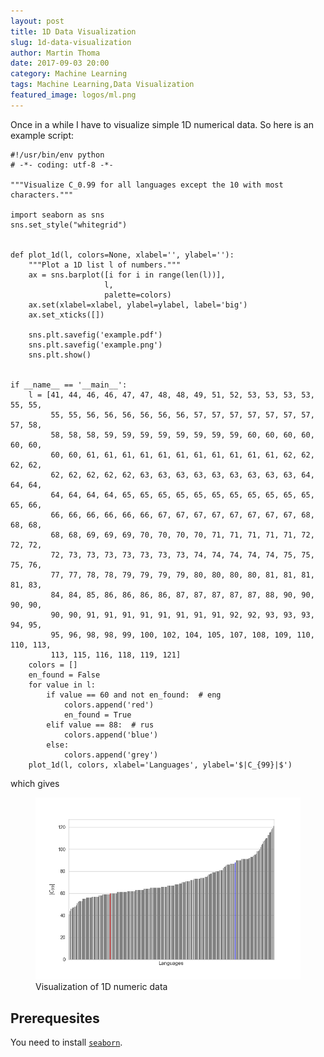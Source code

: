 ```yaml
---
layout: post
title: 1D Data Visualization
slug: 1d-data-visualization
author: Martin Thoma
date: 2017-09-03 20:00
category: Machine Learning
tags: Machine Learning,Data Visualization
featured_image: logos/ml.png
---
```

Once in a while I have to visualize simple 1D numerical data. So here is an
example script:

```
#!/usr/bin/env python
# -*- coding: utf-8 -*-

"""Visualize C_0.99 for all languages except the 10 with most characters."""

import seaborn as sns
sns.set_style("whitegrid")


def plot_1d(l, colors=None, xlabel='', ylabel=''):
    """Plot a 1D list l of numbers."""
    ax = sns.barplot([i for i in range(len(l))],
                     l,
                     palette=colors)
    ax.set(xlabel=xlabel, ylabel=ylabel, label='big')
    ax.set_xticks([])

    sns.plt.savefig('example.pdf')
    sns.plt.savefig('example.png')
    sns.plt.show()


if __name__ == '__main__':
    l = [41, 44, 46, 46, 47, 47, 48, 48, 49, 51, 52, 53, 53, 53, 53, 55, 55,
         55, 55, 56, 56, 56, 56, 56, 56, 57, 57, 57, 57, 57, 57, 57, 57, 58,
         58, 58, 58, 59, 59, 59, 59, 59, 59, 59, 59, 60, 60, 60, 60, 60, 60,
         60, 60, 61, 61, 61, 61, 61, 61, 61, 61, 61, 61, 61, 62, 62, 62, 62,
         62, 62, 62, 62, 62, 63, 63, 63, 63, 63, 63, 63, 63, 63, 64, 64, 64,
         64, 64, 64, 64, 65, 65, 65, 65, 65, 65, 65, 65, 65, 65, 65, 65, 66,
         66, 66, 66, 66, 66, 66, 67, 67, 67, 67, 67, 67, 67, 67, 68, 68, 68,
         68, 68, 69, 69, 69, 70, 70, 70, 70, 71, 71, 71, 71, 71, 72, 72, 72,
         72, 73, 73, 73, 73, 73, 73, 73, 74, 74, 74, 74, 74, 75, 75, 75, 76,
         77, 77, 78, 78, 79, 79, 79, 79, 80, 80, 80, 80, 81, 81, 81, 81, 83,
         84, 84, 85, 86, 86, 86, 86, 87, 87, 87, 87, 87, 88, 90, 90, 90, 90,
         90, 90, 91, 91, 91, 91, 91, 91, 91, 91, 92, 92, 93, 93, 93, 94, 95,
         95, 96, 98, 98, 99, 100, 102, 104, 105, 107, 108, 109, 110, 110, 113,
         113, 115, 116, 118, 119, 121]
    colors = []
    en_found = False
    for value in l:
        if value == 60 and not en_found:  # eng
            colors.append('red')
            en_found = True
        elif value == 88:  # rus
            colors.append('blue')
        else:
            colors.append('grey')
    plot_1d(l, colors, xlabel='Languages', ylabel='$|C_{99}|$')

```

which gives

<figure class="wp-caption aligncenter img-thumbnail">
    <a href="../images/2017/09/1d-data-example.png"><img src="../images/2017/09/1d-data-example.png" alt="Visualization of 1D numeric data" style="width: 512px;"/></a>
    <figcaption class="text-center">Visualization of 1D numeric data</figcaption>
</figure>


## Prerequesites

You need to install [`seaborn`](http://seaborn.pydata.org/installing.html).
